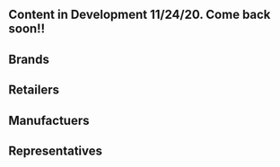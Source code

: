 ## Content in Development 11/24/20. Come back soon!!

## Brands

## Retailers

## Manufactuers

## Representatives